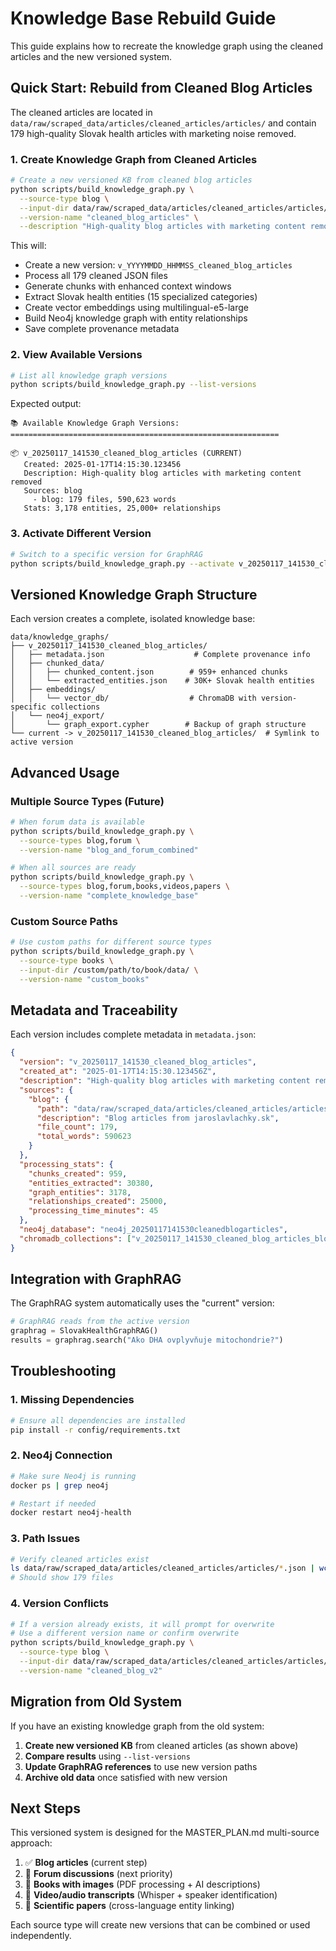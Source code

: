 # Knowledge Base Rebuild Guide

This guide explains how to recreate the knowledge graph using the cleaned articles and the new versioned system.

## Quick Start: Rebuild from Cleaned Blog Articles

The cleaned articles are located in `data/raw/scraped_data/articles/cleaned_articles/articles/` and contain 179 high-quality Slovak health articles with marketing noise removed.

### 1. Create Knowledge Graph from Cleaned Articles

```bash
# Create a new versioned KB from cleaned blog articles
python scripts/build_knowledge_graph.py \
  --source-type blog \
  --input-dir data/raw/scraped_data/articles/cleaned_articles/articles/ \
  --version-name "cleaned_blog_articles" \
  --description "High-quality blog articles with marketing content removed"
```

This will:
- Create a new version: `v_YYYYMMDD_HHMMSS_cleaned_blog_articles`
- Process all 179 cleaned JSON files
- Generate chunks with enhanced context windows
- Extract Slovak health entities (15 specialized categories)
- Create vector embeddings using multilingual-e5-large
- Build Neo4j knowledge graph with entity relationships
- Save complete provenance metadata

### 2. View Available Versions

```bash
# List all knowledge graph versions
python scripts/build_knowledge_graph.py --list-versions
```

Expected output:
```
📚 Available Knowledge Graph Versions:
============================================================

📦 v_20250117_141530_cleaned_blog_articles (CURRENT)
   Created: 2025-01-17T14:15:30.123456
   Description: High-quality blog articles with marketing content removed
   Sources: blog
     - blog: 179 files, 590,623 words
   Stats: 3,178 entities, 25,000+ relationships
```

### 3. Activate Different Version

```bash
# Switch to a specific version for GraphRAG
python scripts/build_knowledge_graph.py --activate v_20250117_141530_cleaned_blog_articles
```

## Versioned Knowledge Graph Structure

Each version creates a complete, isolated knowledge base:

```
data/knowledge_graphs/
├── v_20250117_141530_cleaned_blog_articles/
│   ├── metadata.json                    # Complete provenance info
│   ├── chunked_data/
│   │   ├── chunked_content.json        # 959+ enhanced chunks
│   │   └── extracted_entities.json    # 30K+ Slovak health entities
│   ├── embeddings/
│   │   └── vector_db/                  # ChromaDB with version-specific collections
│   └── neo4j_export/
│       └── graph_export.cypher        # Backup of graph structure
└── current -> v_20250117_141530_cleaned_blog_articles/  # Symlink to active version
```

## Advanced Usage

### Multiple Source Types (Future)

```bash
# When forum data is available
python scripts/build_knowledge_graph.py \
  --source-types blog,forum \
  --version-name "blog_and_forum_combined"

# When all sources are ready
python scripts/build_knowledge_graph.py \
  --source-types blog,forum,books,videos,papers \
  --version-name "complete_knowledge_base"
```

### Custom Source Paths

```bash
# Use custom paths for different source types
python scripts/build_knowledge_graph.py \
  --source-type books \
  --input-dir /custom/path/to/book/data/ \
  --version-name "custom_books"
```

## Metadata and Traceability

Each version includes complete metadata in `metadata.json`:

```json
{
  "version": "v_20250117_141530_cleaned_blog_articles",
  "created_at": "2025-01-17T14:15:30.123456Z",
  "description": "High-quality blog articles with marketing content removed",
  "sources": {
    "blog": {
      "path": "data/raw/scraped_data/articles/cleaned_articles/articles/",
      "description": "Blog articles from jaroslavlachky.sk",
      "file_count": 179,
      "total_words": 590623
    }
  },
  "processing_stats": {
    "chunks_created": 959,
    "entities_extracted": 30380,
    "graph_entities": 3178,
    "relationships_created": 25000,
    "processing_time_minutes": 45
  },
  "neo4j_database": "neo4j_20250117141530cleanedblogarticles",
  "chromadb_collections": ["v_20250117_141530_cleaned_blog_articles_blog_chunks"]
}
```

## Integration with GraphRAG

The GraphRAG system automatically uses the "current" version:

```python
# GraphRAG reads from the active version
graphrag = SlovakHealthGraphRAG()
results = graphrag.search("Ako DHA ovplyvňuje mitochondrie?")
```

## Troubleshooting

### 1. Missing Dependencies
```bash
# Ensure all dependencies are installed
pip install -r config/requirements.txt
```

### 2. Neo4j Connection
```bash
# Make sure Neo4j is running
docker ps | grep neo4j

# Restart if needed
docker restart neo4j-health
```

### 3. Path Issues
```bash
# Verify cleaned articles exist
ls data/raw/scraped_data/articles/cleaned_articles/articles/*.json | wc -l
# Should show 179 files
```

### 4. Version Conflicts
```bash
# If a version already exists, it will prompt for overwrite
# Use a different version name or confirm overwrite
python scripts/build_knowledge_graph.py \
  --source-type blog \
  --input-dir data/raw/scraped_data/articles/cleaned_articles/articles/ \
  --version-name "cleaned_blog_v2"
```

## Migration from Old System

If you have an existing knowledge graph from the old system:

1. **Create new versioned KB** from cleaned articles (as shown above)
2. **Compare results** using `--list-versions`
3. **Update GraphRAG references** to use new version paths
4. **Archive old data** once satisfied with new version

## Next Steps

This versioned system is designed for the MASTER_PLAN.md multi-source approach:

1. ✅ **Blog articles** (current step)
2. 🔄 **Forum discussions** (next priority)
3. 🔄 **Books with images** (PDF processing + AI descriptions)
4. 🔄 **Video/audio transcripts** (Whisper + speaker identification)
5. 🔄 **Scientific papers** (cross-language entity linking)

Each source type will create new versions that can be combined or used independently.